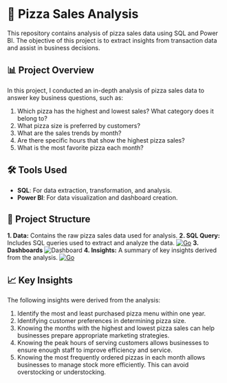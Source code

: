 # 🍕 Pizza Sales Analysis

This repository contains analysis of pizza sales data using SQL and Power BI. The objective of this project is to extract insights from transaction data and assist in business decisions.

## 📊 Project Overview

In this project, I conducted an in-depth analysis of pizza sales data to answer key business questions, such as:
1. Which pizza has the highest and lowest sales? What category does it belong to?
2. What pizza size is preferred by customers?
3. What are the sales trends by month?
4. Are there specific hours that show the highest pizza sales?
5. What is the most favorite pizza each month?

## 🛠 Tools Used

- **SQL**: For data extraction, transformation, and analysis.
- **Power BI**: For data visualization and dashboard creation.

## 📁 Project Structure

**1. Data:** Contains the raw pizza sales data used for analysis.
**2. SQL Query:** Includes SQL queries used to extract and analyze the data.
   [![Go](https://img.shields.io/badge/--00ADD8?logo=go&logoColor=ffffff)](https://github.com/aqielafasya/SQL-Project/blob/master/Pizza-Sales-Analysis/SQL_Query.sql)
**3. Dashboards**
   ![Dashboard](https://github.com/user-attachments/assets/abc53331-d43f-459c-a14a-691567cf49da)
**4. Insights:** A summary of key insights derived from the analysis.
   [![Go](https://img.shields.io/badge/--00ADD8?logo=go&logoColor=ffffff)](https://github.com/aqielafasya/SQL-Project/blob/master/Pizza-Sales-Analysis/SQL_Analysis.pdf)
   
## 📈 Key Insights

The following insights were derived from the analysis:
1. Identify the most and least purchased pizza menu within one year. 
2. Identifying customer preferences in determining pizza size.
3. Knowing the months with the highest and lowest pizza sales can help businesses prepare appropriate marketing strategies.
4. Knowing the peak hours of serving customers allows businesses to ensure enough staff to improve efficiency and service.
5. Knowing the most frequently ordered pizzas in each month allows businesses to manage stock more efficiently. This can avoid overstocking or understocking.
